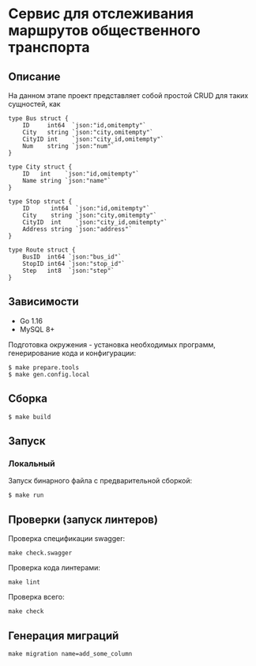 # Сервис для отслеживания маршрутов общественного транспорта

## Описание

На данном этапе проект представляет собой простой CRUD для таких сущностей, как

```
type Bus struct {
	ID     int64  `json:"id,omitempty"`
	City   string `json:"city,omitempty"`
	CityID int    `json:"city_id,omitempty"`
	Num    string `json:"num"`
}
```

```
type City struct {
	ID   int    `json:"id,omitempty"`
	Name string `json:"name"`
}
```

```
type Stop struct {
	ID      int64  `json:"id,omitempty"`
	City    string `json:"city,omitempty"`
	CityID  int    `json:"city_id,omitempty"`
	Address string `json:"address"`
}
```

```
type Route struct {
	BusID  int64 `json:"bus_id"`
	StopID int64 `json:"stop_id"`
	Step   int8  `json:"step"`
}
```

## Зависимости

- Go 1.16
- MySQL 8+

Подготовка окружения - установка необходимых программ, генерирование кода и конфигурации:

```shell script
$ make prepare.tools
$ make gen.config.local
```

## Сборка

```shell script
$ make build
```

## Запуск

### Локальный

Запуск бинарного файла с предварительной сборкой:

```shell script
$ make run
```

## Проверки (запуск линтеров)

Проверка спецификации swagger:

```shell script
make check.swagger
```

Проверка кода линтерами:

```shell script
make lint
```

Проверка всего:

```shell script
make check
```

## Генерация миграций

```shell script
make migration name=add_some_column
```
